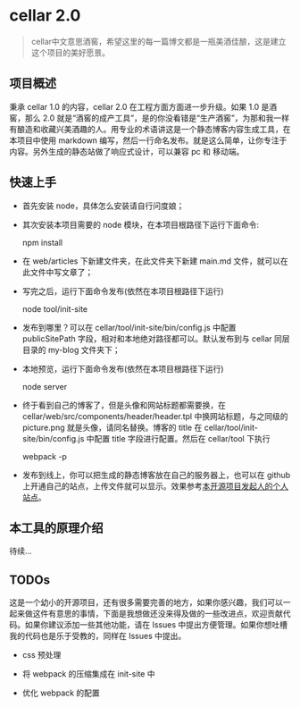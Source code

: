 # cellar 2.0

> cellar中文意思酒窖，希望这里的每一篇博文都是一瓶美酒佳酿，这是建立这个项目的美好愿景。

## 项目概述

秉承 cellar 1.0 的内容，cellar 2.0 在工程方面方面进一步升级。如果 1.0 是酒窖，那么 2.0 就是“酒窖的成产工具”，是的你没看错是“生产酒窖”，为那和我一样有酿造和收藏兴美酒趣的人。用专业的术语讲这是一个静态博客内容生成工具，在本项目中使用 markdown 编写，然后一行命名发布。就是这么简单，让你专注于内容。另外生成的静态站做了响应式设计，可以兼容 pc 和 移动端。

## 快速上手

- 首先安装 node，具体怎么安装请自行问度娘；

- 其次安装本项目需要的 node 模块，在本项目根路径下运行下面命令:

    npm install
    
- 在 web/articles 下新建文件夹，在此文件夹下新建 main.md 文件，就可以在此文件中写文章了；

- 写完之后，运行下面命令发布(依然在本项目根路径下运行)

    node tool/init-site

- 发布到哪里？可以在 cellar/tool/init-site/bin/config.js 中配置 publicSitePath 字段，相对和本地绝对路径都可以。默认发布到与 cellar 同层目录的 my-blog 文件夹下；

- 本地预览，运行下面命令发布(依然在本项目根路径下运行)
       
    node server

- 终于看到自己的博客了，但是头像和网站标题都需要换，在 cellar/web/src/components/header/header.tpl 中换网站标题，与之同级的 picture.png 就是头像，请同名替换。博客的 title 在 cellar/tool/init-site/bin/config.js 中配置 title 字段进行配置。然后在 cellar/tool 下执行

	webpack -p

- 发布到线上，你可以把生成的静态博客放在自己的服务器上，也可以在 github 上开通自己的站点，上传文件就可以显示。效果参考[本开源项目发起人的个人站点](https://longze.github.io)。

## 本工具的原理介绍

待续...

## TODOs

这是一个幼小的开源项目，还有很多需要完善的地方，如果你感兴趣，我们可以一起来做这件有意思的事情，下面是我想做还没来得及做的一些改进点，欢迎贡献代码。如果你建议添加一些其他功能，请在 Issues 中提出方便管理。如果你想吐槽我的代码也是乐于受教的，同样在 Issues 中提出。

- css 预处理

- 将 webpack 的压缩集成在 init-site 中

- 优化 webpack 的配置